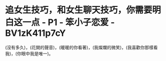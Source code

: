 # 追女生技巧，和女生聊天技巧，你需要明白这一点 - P1 - 笨小子恋爱 - BV1zK411p7cY

(沒有多久)，(花開的聲音)，(暖暖的你看著)，(我燦爛的微笑)，(我喜歡你那樣看我)，(你眼中我是唯一)。

